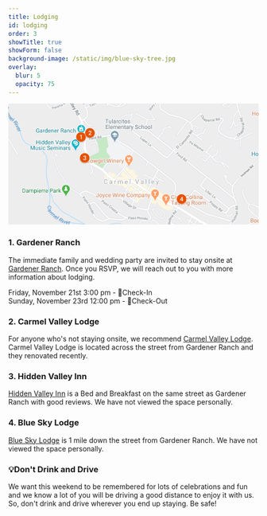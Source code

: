 ```yaml
---
title: Lodging
id: lodging
order: 3
showTitle: true
showForm: false
background-image: /static/img/blue-sky-tree.jpg
overlay:
  blur: 5
  opacity: 75
---
```

[![Lodging options](/static/img/map-lodging.png)](https://www.google.com/maps/d/u/0/viewer?hl=en&mid=14q8eMzZWvkXJdxF6iSPgz1wd3Rtvcvw4&ll=36.481244851622705%2C-121.73278595&z=16)

### 1. Gardener Ranch

The immediate family and wedding party are invited to stay onsite at [Gardener Ranch](https://www.gardenerranch.com/weddings-accommodations.htm).  Once you RSVP, we will reach out to you with more information about lodging.

Friday, November 21st 3:00 pm - 🏡Check-In  
Sunday, November 23rd 12:00 pm - 👋Check-Out


### 2. Carmel Valley Lodge

For anyone who's not staying onsite, we recommend [Carmel Valley Lodge](https://www.valleylodge.com/?utm_source=google&utm_medium=GMB).  Carmel Valley Lodge is located across the street from Gardener Ranch and they renovated recently.

### 3. Hidden Valley Inn

[Hidden Valley Inn](https://visithiddenvalleyinn.com/) is a Bed and Breakfast on the same street as Gardener Ranch with good reviews.  We have not viewed the space personally.

### 4. Blue Sky Lodge

[Blue Sky Lodge](https://blueskylodge.com/) is 1 mile down the street from Gardener Ranch.  We have not viewed the space personally.

### 💡Don't Drink and Drive

We want this weekend to be remembered for lots of celebrations and fun and we know a lot of you will be driving a good distance to enjoy it with us.  So, don't drink and drive wherever you end up staying.  Be safe!
